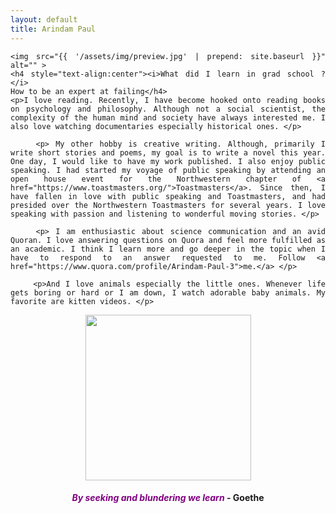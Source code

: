 ```yaml
---
layout: default
title: Arindam Paul
---
```


<div class="home" align="justify">

	<img src="{{ '/assets/img/preview.jpg' | prepend: site.baseurl }}" alt="" >
	<h4 style="text-align:center"><i>What did I learn in grad school ? </i>  
	How to be an expert at failing</h4>
	<p>I love reading. Recently, I have become hooked onto reading books on psychology and philosophy. Although not a social scientist, the complexity of the human mind and society have always interested me. I also love watching documentaries especially historical ones. </p>

		<p> My other hobby is creative writing. Although, primarily I write short stories and poems, my goal is to write a novel this year. One day, I would like to have my work published. I also enjoy public speaking. I had started my voyage of public speaking by attending an open house event for the Northwestern chapter of <a href="https://www.toastmasters.org/">Toastmasters</a>. Since then, I have fallen in love with public speaking and Toastmasters, and had presided over the Northwestern Toastmasters for several years. I love speaking with passion and listening to wonderful moving stories. </p>

		<p> I am enthusiastic about science communication and an avid Quoran. I love answering questions on Quora and feel more fulfilled as an academic. I think I learn more and go deeper in the topic when I have to respond to an answer requested to me. Follow <a href="https://www.quora.com/profile/Arindam-Paul-3">me.</a> </p>

		<p>And I love animals especially the little ones. Whenever life gets boring or hard or I am down, I watch adorable baby animals. My favorite are kitten videos. </p>
<p align ="center"><img src="{{ '/assets/img/kitten.gif' | prepend: site.baseurl }}" alt="" height="265" ></p>

</div>
<h4 style="text-align:center"><font color="purple" ><i>By seeking and blundering we learn  </i></font>- Goethe</h4>
